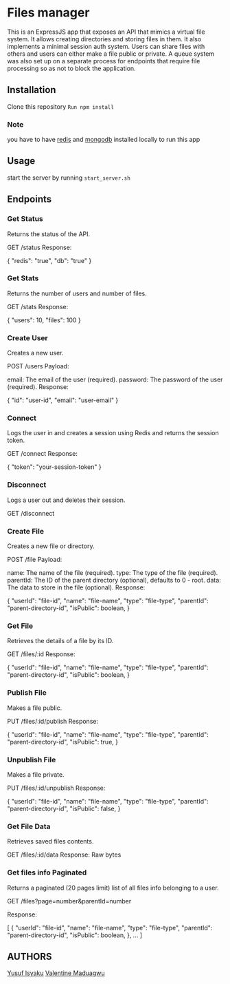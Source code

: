 # Files manager


This is an ExpressJS app that exposes an API that mimics a virtual file system. It allows creating directories and storing files in them. It also implements a minimal session auth system. Users can share files with others and users can either make a file public or private. A queue system was also set up on a separate process for endpoints that require file processing so as not to block the application.

## Installation
Clone this repository
`Run npm install`

### Note
you have to have [redis](https://redis.io/docs/getting-started/installation/install-redis-on-linux/) and [mongodb](https://www.mongodb.com/docs/manual/tutorial/) installed locally to run this app

## Usage
start the server by running `start_server.sh`

## Endpoints
### Get Status
Returns the status of the API.

GET /status
Response:

{
  "redis": "true",
  "db": "true"
}

### Get Stats
Returns the number of users and number of files.

GET /stats
Response:

{
  "users": 10,
  "files": 100
}

### Create User
Creates a new user.

POST /users
Payload:

email: The email of the user (required).
password: The password of the user (required).
Response:

{
  "id": "user-id",
  "email": "user-email"
}

### Connect
Logs the user in and creates a session using Redis and returns the session token.

GET /connect
Response:

{
  "token": "your-session-token"
}

### Disconnect
Logs a user out and deletes their session.

GET /disconnect

### Create File
Creates a new file or directory.

POST /file
Payload:

name: The name of the file (required).
type: The type of the file (required).
parentId: The ID of the parent directory (optional), defaults to 0 - root.
data: The data to store in the file (optional).
Response:

{
  "userId": "file-id",
  "name": "file-name",
  "type": "file-type",
  "parentId": "parent-directory-id",
  "isPublic": boolean,
}

### Get File
Retrieves the details of a file by its ID.

GET /files/:id
Response:

{
  "userId": "file-id",
  "name": "file-name",
  "type": "file-type",
  "parentId": "parent-directory-id",
  "isPublic": boolean,
}

### Publish File
Makes a file public.

PUT /files/:id/publish
Response:

{
  "userId": "file-id",
  "name": "file-name",
  "type": "file-type",
  "parentId": "parent-directory-id",
  "isPublic": true,
}

### Unpublish File
Makes a file private.

PUT /files/:id/unpublish
Response:

{
  "userId": "file-id",
  "name": "file-name",
  "type": "file-type",
  "parentId": "parent-directory-id",
  "isPublic": false,
}

### Get File Data
Retrieves saved files contents.

GET /files/:id/data
Response: Raw bytes

### Get files info Paginated
Returns a paginated (20 pages limit) list of all files info belonging to a user.

GET /files?page=number&parentId=number

Response:

[
  {
    "userId": "file-id",
    "name": "file-name",
    "type": "file-type",
    "parentId": "parent-directory-id",
    "isPublic": boolean,
  },
  ...
]

## AUTHORS
[Yusuf Isyaku](https://github.com/Iyusuf40)
[Valentine Maduagwu](https://github.com/Theocode12)

